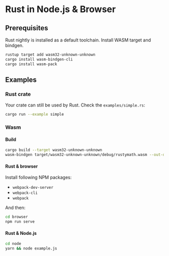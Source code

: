 # Rust in Node.js & Browser

## Prerequisites

Rust nightly is installed as a default toolchain. Install WASM target and bindgen.

```bash
rustup target add wasm32-unknown-unknown
cargo install wasm-bindgen-cli
cargo install wasm-pack
```

## Examples

### Rust crate

Your crate can still be used by Rust. Check the `examples/simple.rs`:

```bash
cargo run --example simple
```

### Wasm

#### Build

```bash
cargo build --target wasm32-unknown-unknown
wasm-bindgen target/wasm32-unknown-unknown/debug/rustymath.wasm --out-dir target
```

#### Rust & browser

Install following NPM packages:

* `webpack-dev-server`
* `webpack-cli`
* `webpack`

And then:

```bash
cd browser
npm run serve
```

#### Rust & Node.js

```bash
cd node
yarn && node example.js
```
